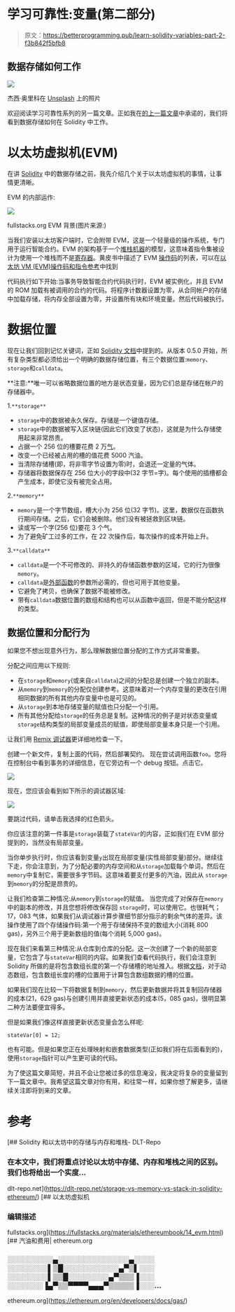 # 学习可靠性:变量(第二部分)

> 原文：<https://betterprogramming.pub/learn-solidity-variables-part-2-f3b842f5bfb8>

## 数据存储如何工作

![](img/8656985ddaef7730e27833e5e7c19d85.png)

杰西·奥里科在 [Unsplash](https://unsplash.com/?utm_source=unsplash&utm_medium=referral&utm_content=creditCopyText) 上的照片

欢迎阅读学习可靠性系列的另一篇文章。正如我在[的上一篇文章](https://wissal-haji.medium.com/learn-solidity-variables-part-1-657fc27c2cc1)中承诺的，我们将看到数据存储如何在 Solidity 中工作。

# 以太坊虚拟机(EVM)

在讲 [Solidity](https://solidity.readthedocs.io/en/v0.7.4/) 中的数据存储之前，我先介绍几个关于以太坊虚拟机的事情，让事情更清晰。

EVM 的内部运作:

![](img/18e539d983294decc91d0ac87a054be0.png)

fullstacks.org EVM 背景(图片来源:)

当我们安装以太坊客户端时，它会附带 EVM，这是一个轻量级的操作系统，专门用于运行智能合约。EVM 的架构基于一个[堆栈机器](https://igor.io/2013/08/28/stack-machines-fundamentals.html)的模型，这意味着指令集被设计为使用一个堆栈而不是[寄存器](https://en.wikipedia.org/wiki/Processor_register)。黄皮书中描述了 EVM [操作码](https://en.wikipedia.org/wiki/Opcode)的列表，可以在[以太坊 VM (EVM)操作码和指令参考](https://github.com/crytic/evm-opcodes)中找到

代码执行如下开始:当事务导致智能合约代码执行时，EVM 被实例化，并且 EVM 的 ROM 加载有被调用的合约的代码。将程序计数器设置为零，从合同帐户的存储中加载存储，将内存全部设置为零，并设置所有块和环境变量。然后代码被执行。

# **数据位置**

现在让我们回到记忆关键词，正如 [Solidity 文档](https://solidity.readthedocs.io/en/v0.7.4/types.html#data-location)中提到的。从版本 0.5.0 开始，所有复杂类型都必须给出一个明确的数据存储位置，有三个数据位置:`memory`、`storage`和`calldata`。

**注意:**唯一可以省略数据位置的地方是状态变量，因为它们总是存储在帐户的存储器中。

1.`**storage**`

*   `storage`中的数据被永久保存。存储是一个键值存储。
*   `storage`中的数据被写入区块链(因此它们改变了状态)，这就是为什么存储使用起来非常昂贵。
*   占据一个 256 位的槽要花费 2 万[气](https://ethereum.org/en/developers/docs/gas/)。
*   改变一个已经被占用的槽的值花费 5000 汽油。
*   当清除存储槽(即，将非零字节设置为零)时，会退还一定量的气体。
*   存储器将数据保存在 256 位大小的字段中(32 字节=字)。每个使用的插槽都会产生成本，即使它没有被完全占用。

2.`**memory**`

*   `memory`是一个字节数组，槽大小为 256 位(32 字节)。这里，数据仅在函数执行期间存储。之后，它们会被删除。他们没有被拯救到区块链。
*   读或写一个字(256 位)要花 3 个气。
*   为了避免矿工过多的工作，在 22 次操作后，每次操作的成本开始上升。

3.`**calldata**`

*   `calldata`是一个不可修改的、非持久的存储函数参数的区域，它的行为很像`memory`。
*   `calldata`是[外部函数](https://solidity.readthedocs.io/en/v0.7.4/contracts.html#visibility-and-getters)的参数所必需的，但也可用于其他变量。
*   它避免了拷贝，也确保了数据不能被修改。
*   带有`calldata`数据位置的数组和结构也可以从函数中返回，但是不能分配这样的类型。

## 数据位置和分配行为

如果您不想出现意外行为，那么理解数据位置分配的工作方式非常重要。

分配之间应用以下规则:

*   在`storage`和`memory`(或来自`calldata`)之间的分配总是创建一个独立的副本。
*   从`memory`到`memory`的分配仅创建参考。这意味着对一个内存变量的更改在引用相同数据的所有其他内存变量中也是可见的。
*   从`storage`到本地存储变量的赋值也只分配一个引用。
*   所有其他分配给`storage`的任务总是复制。这种情况的例子是对状态变量或`storage`结构类型的局部变量成员的赋值，即使局部变量本身只是一个引用。

让我们用 [Remix 调试器](https://remix-ide.readthedocs.io/en/latest/debugger.html)更详细地检查一下。

创建一个新文件，复制上面的代码，然后部署契约。
现在尝试调用函数`foo`。您将在控制台中看到事务的详细信息，在它旁边有一个 debug 按钮。点击它。

![](img/72a80e1980f0a65a628e4d8a5ac62d99.png)

现在，您应该会看到如下所示的调试器区域:

![](img/36df9cbcc37266316b92d50ae45d9726.png)

要跳过代码，请单击我选择的红色箭头。

你应该注意的第一件事是`storage`装载了`stateVar`的内容，正如我们在 EVM 部分提到的，当然没有局部变量。

当你单步执行时，你应该看到变量`y`出现在局部变量(实性局部变量)部分。继续往下走，你会注意到，为了分配必要的内存空间和从`storage`加载每个单词，然后在`memory`中复制它，需要很多字节码。这意味着要支付更多的汽油，因此从 `storage`到`memory`的分配是昂贵的。

让我们检查第二种情况:从`memory`到`storage`的赋值。
当您完成了对保存在`memory`中的副本的修改，并且您想将修改保存回 `storage`时，可以使用它。也很耗气；17，083 气体，如果我们从调试器计算步骤细节部分指示的剩余气体的差异。该操作使用了四个存储操作码:第一个用于存储保持不变的数组大小(消耗 800 gas)，另外三个用于更新数组的值(每个消耗 5,000 gas)。

现在我们来看第三种情况:从仓库到仓库的分配。这一次创建了一个新的局部变量，它包含了与`stateVar`相同的内容。如果我们查看代码执行，我们会注意到 Solidity 所做的是将包含数组长度的第一个存储槽的地址推入。根据[文档](https://solidity.readthedocs.io/en/v0.6.8/internals/layout_in_storage.html#mappings-and-dynamic-arrays)，对于动态数组，包含数组长度的槽的位置用于计算包含数组数据的槽的位置。

如果我们现在比较一下将数据复制到`memory`，然后更新数据并将其复制回存储器的成本(21，629 gas)与创建引用并直接更新状态的成本(5，085 gas)，很明显第二种方法要便宜得多。

但是如果我们像这样直接更新状态变量会怎么样呢:

```
stateVar[0] = 12;
```

也有可能。但是如果您正在处理映射和嵌套数据类型(正如我们将在后面看到的)，使用`storage`指针可以产生更可读的代码。

为了使这篇文章简短，并且不会让您被过多的信息淹没，我决定将复杂的变量留到下一篇文章中。我希望这篇文章对你有用，和往常一样，如果你想了解更多，请继续关注即将到来的文章。

# 参考

[](https://dlt-repo.net/storage-vs-memory-vs-stack-in-solidity-ethereum/) [## Solidity 和以太坊中的存储与内存和堆栈- DLT-Repo

### 在本文中，我们将重点讨论以太坊中存储、内存和堆栈之间的区别。我们也将给出一个实度…

dlt-repo.net](https://dlt-repo.net/storage-vs-memory-vs-stack-in-solidity-ethereum/) [](https://fullstacks.org/materials/ethereumbook/14_evm.html) [## 以太坊虚拟机

### 编辑描述

fullstacks.org](https://fullstacks.org/materials/ethereumbook/14_evm.html) [](https://ethereum.org/en/developers/docs/gas/) [## 汽油和费用| ethereum.org

### ░░░░░░░░░▄░░░░░░░░░░░░░░▄░░░░ ░░░░░░░░▌▒█░░░░░░░░░░░▄▀▒▌░░░ ░░░░░░░░▌▒▒█░░░░░░░░▄▀▒▒▒▐░░░ ░░░░░░░▐▄▀▒▒▀▀▀▀▄▄▄▀▒▒▒▒▒▐░░░…

ethereum.org](https://ethereum.org/en/developers/docs/gas/)